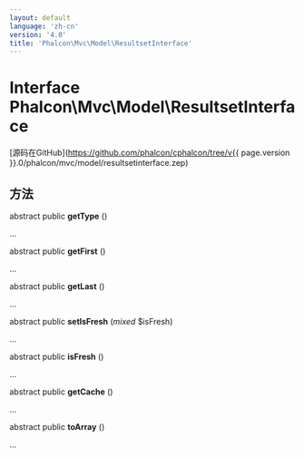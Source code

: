 ```yaml
---
layout: default
language: 'zh-cn'
version: '4.0'
title: 'Phalcon\Mvc\Model\ResultsetInterface'
---
```

# Interface **Phalcon\Mvc\Model\ResultsetInterface**

[源码在GitHub](https://github.com/phalcon/cphalcon/tree/v{{ page.version }}.0/phalcon/mvc/model/resultsetinterface.zep)

## 方法

abstract public **getType** ()

...

abstract public **getFirst** ()

...

abstract public **getLast** ()

...

abstract public **setIsFresh** (*mixed* $isFresh)

...

abstract public **isFresh** ()

...

abstract public **getCache** ()

...

abstract public **toArray** ()

...